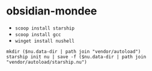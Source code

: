 # obsidian-mondee

- `scoop install starship`
- `scoop install gcc`
- `winget install nushell`

```
mkdir ($nu.data-dir | path join "vendor/autoload")
starship init nu | save -f ($nu.data-dir | path join "vendor/autoload/starship.nu")
```
